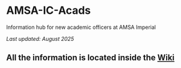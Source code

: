 # AMSA-IC-Acads
Information hub for new academic officers at AMSA Imperial

_Last updated: August 2025_

## All the information is located inside the [Wiki](https://github.com/ethch19/AMSA-IC-Acads/wiki)
